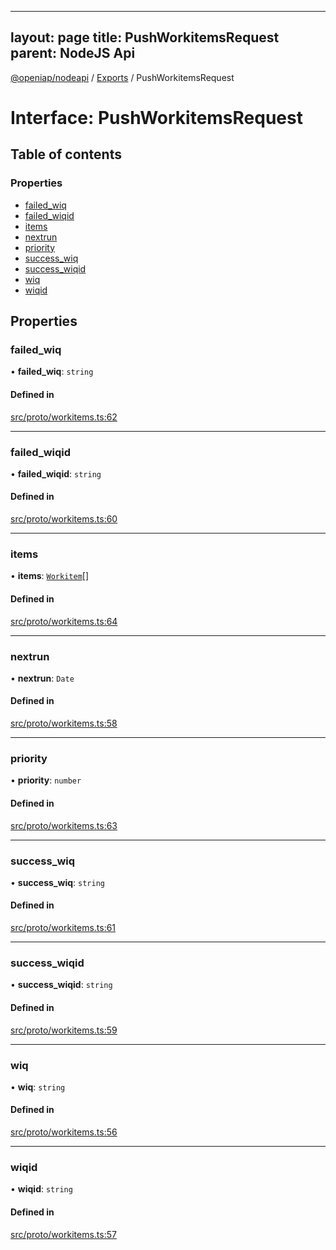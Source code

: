 
---
layout: page
title: PushWorkitemsRequest
parent: NodeJS Api
---
[@openiap/nodeapi](../README.md) / [Exports](../modules.md) / PushWorkitemsRequest

# Interface: PushWorkitemsRequest

## Table of contents

### Properties

- [failed\_wiq](PushWorkitemsRequest.md#failed_wiq)
- [failed\_wiqid](PushWorkitemsRequest.md#failed_wiqid)
- [items](PushWorkitemsRequest.md#items)
- [nextrun](PushWorkitemsRequest.md#nextrun)
- [priority](PushWorkitemsRequest.md#priority)
- [success\_wiq](PushWorkitemsRequest.md#success_wiq)
- [success\_wiqid](PushWorkitemsRequest.md#success_wiqid)
- [wiq](PushWorkitemsRequest.md#wiq)
- [wiqid](PushWorkitemsRequest.md#wiqid)

## Properties

### failed\_wiq

• **failed\_wiq**: `string`

#### Defined in

[src/proto/workitems.ts:62](https://github.com/openiap/nodeapi/blob/a6b5438/src/proto/workitems.ts#L62)

___

### failed\_wiqid

• **failed\_wiqid**: `string`

#### Defined in

[src/proto/workitems.ts:60](https://github.com/openiap/nodeapi/blob/a6b5438/src/proto/workitems.ts#L60)

___

### items

• **items**: [`Workitem`](../modules.md#workitem)[]

#### Defined in

[src/proto/workitems.ts:64](https://github.com/openiap/nodeapi/blob/a6b5438/src/proto/workitems.ts#L64)

___

### nextrun

• **nextrun**: `Date`

#### Defined in

[src/proto/workitems.ts:58](https://github.com/openiap/nodeapi/blob/a6b5438/src/proto/workitems.ts#L58)

___

### priority

• **priority**: `number`

#### Defined in

[src/proto/workitems.ts:63](https://github.com/openiap/nodeapi/blob/a6b5438/src/proto/workitems.ts#L63)

___

### success\_wiq

• **success\_wiq**: `string`

#### Defined in

[src/proto/workitems.ts:61](https://github.com/openiap/nodeapi/blob/a6b5438/src/proto/workitems.ts#L61)

___

### success\_wiqid

• **success\_wiqid**: `string`

#### Defined in

[src/proto/workitems.ts:59](https://github.com/openiap/nodeapi/blob/a6b5438/src/proto/workitems.ts#L59)

___

### wiq

• **wiq**: `string`

#### Defined in

[src/proto/workitems.ts:56](https://github.com/openiap/nodeapi/blob/a6b5438/src/proto/workitems.ts#L56)

___

### wiqid

• **wiqid**: `string`

#### Defined in

[src/proto/workitems.ts:57](https://github.com/openiap/nodeapi/blob/a6b5438/src/proto/workitems.ts#L57)
